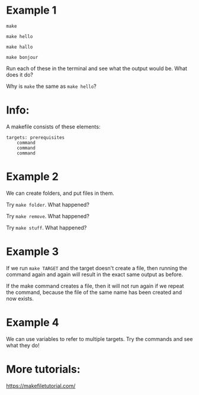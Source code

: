 # Example 1

`make`

`make hello`

`make hallo`

`make bonjour`

Run each of these in the terminal and see what the output would be. What does it do?

Why is `make` the same as `make hello`?


# Info:
A makefile consists of these elements:
```
targets: prerequisites
    command
    command
    command
```


# Example 2

We can create folders, and put files in them.

Try `make folder`. What happened?

Try `make remove`. What happened?

Try `make stuff`. What happened?

# Example 3
If we run `make TARGET` and the target doesn't create a file, then running the command again
and again will result in the exact same output as before.

If the make command creates a file, then it will not run again if we repeat the command,
because the file of the same name has been created and now exists.

# Example 4
We can use variables to refer to multiple targets. 
Try the commands and see what they do!


# More tutorials:

https://makefiletutorial.com/